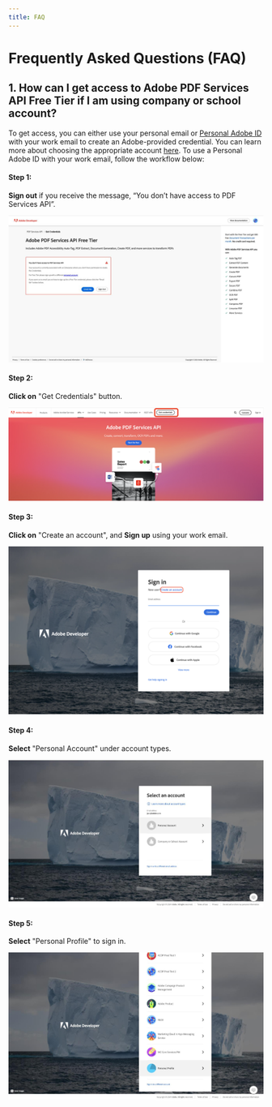 ```yaml
---
title: FAQ
---
```


# Frequently Asked Questions (FAQ)

## 1. How can I get access to Adobe PDF Services API Free Tier if I am using company or school account?

To get access, you can either use your personal email or [Personal Adobe ID](https://helpx.adobe.com/in/enterprise/using/identity.html) 
with your work email to create an Adobe-provided credential. You can learn more about choosing the appropriate account
[here](https://helpx.adobe.com/enterprise/kb/enterprise-id-faq.html). To use a Personal Adobe ID with your work email, 
follow the workflow below:

#### Step 1:

**Sign out** if you receive the message, “You don’t have access to PDF Services API”.

![entp signup failure](./images/entp-singup-failure.jpg)

#### Step 2:

**Click on** "Get Credentials" button.

![get credentials image](./images/get-creds-btn.png)

#### Step 3:

**Click on** "Create an account", and **Sign up** using your work email.

![create account](./images/create-account.png)

#### Step 4:

**Select** "Personal Account" under account types.

![personal account](./images/personal-account.jpg)

#### Step 5:

**Select**  "Personal Profile" to sign in.

![personal profile](./images/personal-profile.jpg)